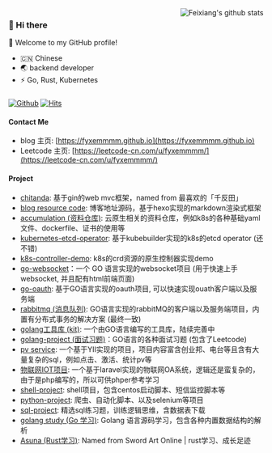 <img align="right" src="https://github-readme-stats.vercel.app/api?username=fyxemmmm&show_icons=true&hide_border=true&theme=outrun" alt="Feixiang's github stats" />

### 👋 Hi there
🎉 Welcome to my GitHub profile!
- 🇨🇳 Chinese
- 🌏 backend developer
- ⚡ Go, Rust, Kubernetes
### 

[![Github](https://img.shields.io/github/followers/fyxemmmm?label=Follow&style=plastic)](https://github.com/fyxemmmm)
[![Hits](https://hits.seeyoufarm.com/api/count/incr/badge.svg?url=https%3A%2F%2Fgithub.com%2Ffyxemmmm&count_bg=%2379C83D&title_bg=%23555555&icon=&icon_color=%23E7E7E7&title=views&edge_flat=false)](https://hits.seeyoufarm.com)

#### Contact Me 

- blog 主页: [https://fyxemmmm.github.io](https://fyxemmmm.github.io)
- Leetcode 主页: [https://leetcode-cn.com/u/fyxemmmm/](https://leetcode-cn.com/u/fyxemmmm/)

#### Project

* [chitanda](https://github.com/fyxemmmm/chitanda): 基于gin的web mvc框架，named from 最喜欢的「千反田」
* [blog resource code](https://github.com/fyxemmmm/fyxemmmm.github.io): 博客地址源码，基于hexo实现的markdown渲染式框架
* [accumulation (资料仓库)](https://github.com/fyxemmmm/accumulation): 云原生相关的资料仓库，例如k8s的各种基础yaml文件、dockerfile、证书的使用等
* [kubernetes-etcd-operator](https://github.com/fyxemmmm/kubernetes-etcd-operator): 基于kubebuilder实现的k8s的etcd operator (还不错)
* [k8s-controller-demo](https://github.com/fyxemmmm/k8s-controller-demo): k8s的crd资源的原生控制器实现demo
* [go-websocket](https://github.com/fyxemmmm/go-websocket-demo)：一个 GO 语言实现的websocket项目 (用于快速上手websocket, 并且配有html前端页面)
* [go-oauth](https://github.com/getbuguai/bg-jijian): 基于GO语言实现的oauth项目, 可以快速实现ouath客户端以及服务端
* [rabbitmq (消息队列)](https://github.com/fyxemmmm/go-rabbmitmq-demo): GO语言实现的rabbitMQ的客户端以及服务端项目，内置有分布式事务的解决方案 (最终一致)
* [golang工具库 (kit)](https://github.com/fyxemmmm/kit): 一个由GO语言编写的工具库，陆续完善中
* [golang-project (面试习题)](https://github.com/fyxemmmm/golang-project)：GO语言的各种面试习题 (包含了Leetcode) 
* [pv service](https://github.com/fyxemmmm/pv_service): 一个基于YII实现的项目，项目内容富含创业邦、电台等且含有大量复杂的sql，例如点击、激活、统计pv等
* [物联网IOT项目](https://github.com/fyxemmmm/ops-pointer): 一个基于laravel实现的物联网OA系统，逻辑还是蛮复杂的，由于是php编写的，所以可供phper参考学习
* [shell-project](https://github.com/fyxemmmm/shells): shell项目，包含centos启动脚本、短信监控脚本等
* [python-project](https://github.com/fyxemmmm/py-project/tree/master): 爬虫、自动化脚本、以及selenium等项目
* [sql-project](https://github.com/fyxemmmm/sql-project): 精选sql练习题，训练逻辑思维，含数据表下载
* [golang study (Go 学习)](https://github.com/fyxemmmm/golang-notes): Golang 语言源码学习，包含各种内置数据结构的解析
* [Asuna (Rust学习)](https://github.com/fyxemmmm/asuna):  Named from Sword Art Online | rust学习、成长足迹


